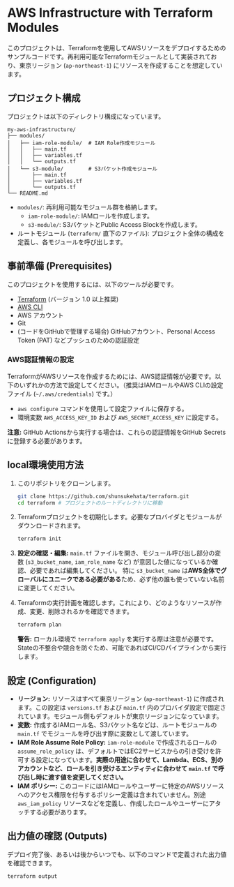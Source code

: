# AWS Infrastructure with Terraform Modules

このプロジェクトは、Terraformを使用してAWSリソースをデプロイするためのサンプルコードです。再利用可能なTerraformモジュールとして実装されており、東京リージョン (`ap-northeast-1`) にリソースを作成することを想定しています。

## プロジェクト構成

プロジェクトは以下のディレクトリ構成になっています。

```
my-aws-infrastructure/
├── modules/
│   ├── iam-role-module/  # IAM Role作成モジュール
│   │   ├── main.tf
│   │   ├── variables.tf
│   │   └── outputs.tf
│   └── s3-module/        # S3バケット作成モジュール
│       ├── main.tf
│       ├── variables.tf
│       └── outputs.tf
└── README.md
```

-   `modules/`: 再利用可能なモジュール群を格納します。
    -   `iam-role-module/`: IAMロールを作成します。
    -   `s3-module/`: S3バケットとPublic Access Blockを作成します。
-   ルートモジュール (`terraform/` 直下のファイル): プロジェクト全体の構成を定義し、各モジュールを呼び出します。

## 事前準備 (Prerequisites)

このプロジェクトを使用するには、以下のツールが必要です。

-   [Terraform](https://developer.hashicorp.com/terraform/downloads) (バージョン 1.0 以上推奨)
-   [AWS CLI](https://aws.amazon.com/jp/cli/)
-   AWS アカウント
-   Git
-   (コードをGitHubで管理する場合) GitHubアカウント、Personal Access Token (PAT) などプッシュのための認証設定

### AWS認証情報の設定

TerraformがAWSリソースを作成するためには、AWS認証情報が必要です。以下のいずれかの方法で設定してください。（推奨はIAMロールやAWS CLIの設定ファイル (`~/.aws/credentials`) です。）

-   `aws configure` コマンドを使用して設定ファイルに保存する。
-   環境変数 `AWS_ACCESS_KEY_ID` および `AWS_SECRET_ACCESS_KEY` に設定する。

**注意:** GitHub Actionsから実行する場合は、これらの認証情報をGitHub Secretsに登録する必要があります。

## local環境使用方法

1.  このリポジトリをクローンします。

    ```bash
    git clone https://github.com/shunsukehata/terraform.git
    cd terraform # プロジェクトのルートディレクトリに移動
    ```

2.  Terraformプロジェクトを初期化します。必要なプロバイダとモジュールがダウンロードされます。

    ```bash
    terraform init
    ```

3.  **設定の確認・編集:**
    `main.tf` ファイルを開き、モジュール呼び出し部分の変数 (`s3_bucket_name`, `iam_role_name` など) が意図した値になっているか確認、必要であれば編集してください。
    特に `s3_bucket_name` は**AWS全体でグローバルにユニークである必要がある**ため、必ず他の誰も使っていない名前に変更してください。

4.  Terraformの実行計画を確認します。これにより、どのようなリソースが作成、変更、削除されるかを確認できます。

    ```bash
    terraform plan
    ```

    **警告:** ローカル環境で `terraform apply` を実行する際は注意が必要です。Stateの不整合や競合を防ぐため、可能であればCI/CDパイプラインから実行します。

## 設定 (Configuration)

-   **リージョン:** リソースはすべて東京リージョン (`ap-northeast-1`) に作成されます。この設定は `versions.tf` および `main.tf` 内のプロバイダ設定で固定されています。モジュール側もデフォルトが東京リージョンになっています。
-   **変数:** 作成するIAMロール名、S3バケット名などは、ルートモジュールの `main.tf` でモジュールを呼び出す際に変数として渡しています。
-   **IAM Role Assume Role Policy:** `iam-role-module` で作成されるロールの `assume_role_policy` は、デフォルトではEC2サービスからの引き受けを許可する設定になっています。**実際の用途に合わせて、Lambda、ECS、別のアカウントなど、ロールを引き受けるエンティティに合わせて `main.tf` で呼び出し時に渡す値を変更してください。**
-   **IAM ポリシー:** このコードにはIAMロールやユーザーに特定のAWSリソースへのアクセス権限を付与するポリシー定義は含まれていません。別途 `aws_iam_policy` リソースなどを定義し、作成したロールやユーザーにアタッチする必要があります。

## 出力値の確認 (Outputs)

デプロイ完了後、あるいは後からいつでも、以下のコマンドで定義された出力値を確認できます。

```bash
terraform output